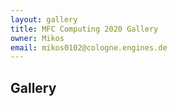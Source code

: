 ```yaml
---
layout: gallery
title: MFC Computing 2020 Gallery
owner: Mikos
email: mikos0102@cologne.engines.de
---
```


## Gallery

